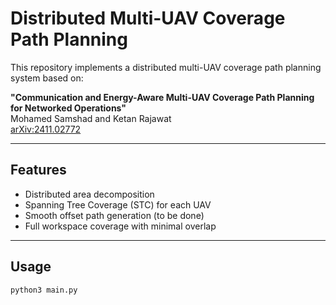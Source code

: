 # Distributed Multi-UAV Coverage Path Planning

This repository implements a distributed multi-UAV coverage path planning system based on:

**"Communication and Energy-Aware Multi-UAV Coverage Path Planning for Networked Operations"**  
Mohamed Samshad and Ketan Rajawat  
[arXiv:2411.02772](https://arxiv.org/pdf/2411.02772)

---

## Features

- Distributed area decomposition
- Spanning Tree Coverage (STC) for each UAV
- Smooth offset path generation (to be done)
- Full workspace coverage with minimal overlap

---

## Usage

```bash
python3 main.py
